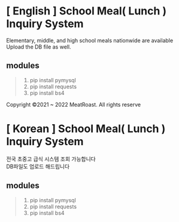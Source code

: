 # [ English ] School Meal( Lunch ) Inquiry System       
   
Elementary, middle, and high school meals nationwide are available   
Upload the DB file as well.


## modules   
> 1. pip install pymysql   
> 2. pip install requests   
> 3. pip install bs4   


Copyright ©2021 ~ 2022 MeatRoast. All rights reserve


# [ Korean ] School Meal( Lunch ) Inquiry System    

전국 초중고 급식 시스템 조회 가능합니다    
DB파일도 업로드 해드립니다   

## modules   
> 1. pip install pymysql   
> 2. pip install requests   
> 3. pip install bs4   
